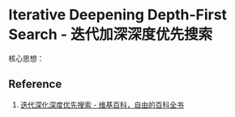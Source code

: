 # Iterative Deepening Depth-First Search - 迭代加深深度优先搜索

核心思想：


## Reference

1. [迭代深化深度优先搜索 - 维基百科，自由的百科全书](https://zh.wikipedia.org/wiki/%E8%BF%AD%E4%BB%A3%E6%B7%B1%E5%8C%96%E6%B7%B1%E5%BA%A6%E4%BC%98%E5%85%88%E6%90%9C%E7%B4%A2)